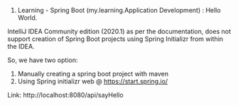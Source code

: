 1. Learning - Spring Boot (my.learning.Application Development) : Hello World.

IntelliJ IDEA Community edition (2020.1) as per the documentation, does not support creation of Spring Boot projects using Spring Initializr from within the IDEA. 

So, we have two option:
1. Manually creating a spring boot project with maven
2. Using Spring initializr web @ https://start.spring.io/

Link: http://localhost:8080/api/sayHello
